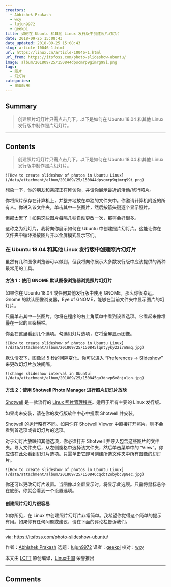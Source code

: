 ```yaml
---
creators:
  - Abhishek Prakash
  - wxy
  - lujun9972
  - geekpi
title: 如何在 Ubuntu 和其他 Linux 发行版中创建照片幻灯片
date: 2018-09-25 15:08:43
date_updated: 2018-09-25 15:08:43
slug: article-10046-1.html
url: https://linux.cn/article-10046-1.html
url_from: https://itsfoss.com/photo-slideshow-ubuntu/
image: album/201809/25/150844dpscmrp9gimrg99i.png
tags:
  - 图片
  - 幻灯片
categories:
  - 桌面应用
---
```


## Summary

> 创建照片幻灯片只需点击几下。以下是如何在 Ubuntu 18.04 和其他 Linux 发行版中制作照片幻灯片。

***

<!-- more -->

## Contents

> 
> 创建照片幻灯片只需点击几下。以下是如何在 Ubuntu 18.04 和其他 Linux 发行版中制作照片幻灯片。
> 
> 
> 

`![How to create slideshow of photos in Ubuntu Linux](/data/attachment/album/201809/25/150844dpscmrp9gimrg99i.png)`

想象一下，你的朋友和亲戚正在拜访你，并请你展示最近的活动/旅行照片。

你将照片保存在计算机上，并整齐地放在单独的文件夹中。你邀请计算机附近的所有人。你进入该文件夹​​，单击其中一张图片，然后按箭头键逐个显示照片。

但那太累了！如果这些图片每隔几秒自动更改一次，那将会好很多。

这称之为幻灯片，我将向你展示如何在 Ubuntu 中创建照片幻灯片。这能让你在文件夹中循环播放图片并以全屏模式显示它们。

### 在 Ubuntu 18.04 和其他 Linux 发行版中创建照片幻灯片

虽然有几种图像浏览器可以做到，但我将向你展示大多数发行版中应该提供的两种最常用的工具。

#### 方法 1：使用 GNOME 默认图像浏览器浏览照片幻灯片

如果你在 Ubuntu 18.04 或任何其他发行版中使用 GNOME，那么你很幸运。Gnome 的默认图像浏览器，Eye of GNOME，能够在当前文件夹中显示图片的幻灯片。

只需单击其中一张图片，你将在程序的右上角菜单中看到设置选项。它看起来像堆叠在一起的三条横栏。

你会在这里看到几个选项。勾选幻灯片选项，它将全屏显示图像。

`![How to create slideshow of photos in Ubuntu Linux](/data/attachment/album/201809/25/150845lqntyyky22i7n8mq.jpg)`

默认情况下，图像以 5 秒的间隔变化。你可以进入 “Preferences -> Slideshow” 来更改幻灯片放映间隔。

`![change slideshow interval in Ubuntu](/data/attachment/album/201809/25/150845gu3dnvp6v8njulon.jpg)`

#### 方法 2：使用 Shotwell Photo Manager 进行照片幻灯片放映

[Shotwell](https://wiki.gnome.org/Apps/Shotwell) 是一款流行的 [Linux 照片管理程序](https://itsfoss.com/linux-photo-management-software/)。适用于所有主要的 Linux 发行版。

如果尚未安装，请在你的发行版软件中心中搜索 Shotwell 并安装。

Shotwell 的运行略有不同。如果你在 Shotwell Viewer 中直接打开照片，则不会看到首选项或者幻灯片的选项。

对于幻灯片放映和其他选项，你必须打开 Shotwell 并导入包含这些图片的文件夹。导入文件夹后，从左侧窗格中选择该文件夹，然后单击菜单中的 “View”。你应该在此处看到幻灯片选项。只需单击它即可创建所选文件夹中所有图像的幻灯片。

`![How to create slideshow of photos in Ubuntu Linux](/data/attachment/album/201809/25/150846cqcbt2obybc8p8ec.jpg)`

你还可以更改幻灯片设置。当图像以全屏显示时，将显示此选项。只需将鼠标悬停在底部，你就会看到一个设置选项。

#### 创建照片幻灯片很容易

如你所见，在 Linux 中创建照片幻灯片非常简单。我希望你觉得这个简单的提示有用。如果你有任何问题或建议，请在下面的评论栏告诉我们。

---

via: <https://itsfoss.com/photo-slideshow-ubuntu/>

作者：[Abhishek Prakash](https://itsfoss.com/author/abhishek/) 选题：[lujun9972](https://github.com/lujun9972) 译者：[geekpi](https://github.com/geekpi) 校对：[wxy](https://github.com/wxy)

本文由 [LCTT](https://github.com/LCTT/TranslateProject) 原创编译，[Linux中国](https://linux.cn/) 荣誉推出

***

## Comments
